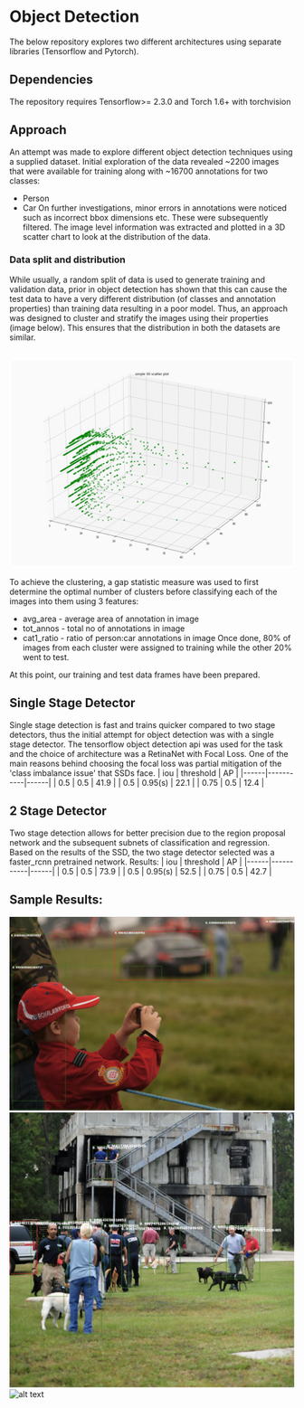 # Object Detection

The below repository explores two different architectures using separate libraries (Tensorflow and Pytorch).

## Dependencies
The repository requires Tensorflow>= 2.3.0 and Torch 1.6+ with torchvision

## Approach
An attempt was made to explore different object detection techniques using a supplied dataset. Initial exploration of the data revealed ~2200 images that were available for training along with ~16700 annotations for two classes: 
* Person
* Car
On further investigations, minor errors in annotations were noticed such as incorrect bbox dimensions etc. These were subsequently filtered.
The image level information was extracted and plotted in a 3D scatter chart to look at the distribution of the data.
### Data split and distribution
While usually, a random split of data is used to generate training and validation data, prior in object detection has shown that this can cause the test data to have a very different distribution (of classes and annotation properties) than training data resulting in a poor model.
Thus, an approach was designed to cluster and stratify the images using their properties (image below). This ensures that the distribution in both the datasets are similar.
##
![alt text](pytorch/resources/cluster_visualization.gif)

To achieve the clustering, a gap statistic measure was used to first determine the optimal number of clusters before classifying each of the images into them using 3 features:
* avg_area - average area of annotation in image
* tot_annos - total no of annotations in image
* cat1_ratio -  ratio of person:car annotations in image
Once done, 80% of images from each cluster were assigned to training while the other 20% went to test.

At this point, our training and test data frames have been prepared.
## Single Stage Detector
Single stage detection is fast and trains quicker compared to two stage detectors, thus the initial attempt for object detection was with a single stage detector. The tensorflow object detection api was used for the task and the choice of architecture was a RetinaNet with Focal Loss. One of the main reasons behind choosing the focal loss was partial mitigation of the 'class imbalance issue' that SSDs face.
| iou  | threshold | AP   |
|------|-----------|------|
| 0.5  | 0.5       | 41.9 |
| 0.5  | 0.95(s)   | 22.1 |
| 0.75 | 0.5       | 12.4 |


## 2 Stage Detector
Two stage detection allows for better precision due to the region proposal network and the subsequent subnets of classification and regression. Based on the results of the SSD, the two stage detector selected was a faster_rcnn pretrained network.
Results:
| iou  | threshold | AP   |
|------|-----------|------|
| 0.5  | 0.5       | 73.9 |
| 0.5  | 0.95(s)   | 52.5 |
| 0.75 | 0.5       | 42.7 |

## Sample Results:
![alt text](pytorch/resources/Test1.png)
![alt text](pytorch/resources/Test2.png)
![alt text](pytorch/resources/Test3.png)